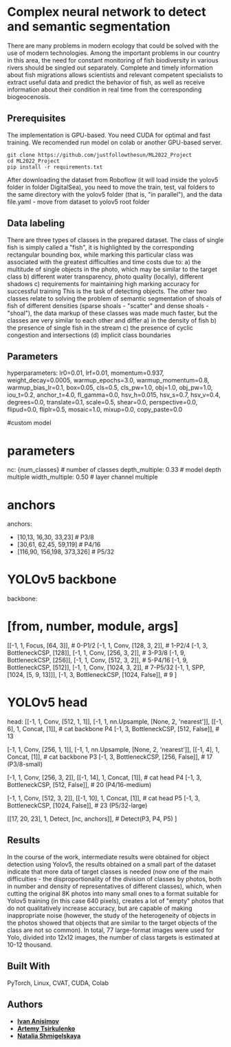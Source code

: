 # Complex neural network to detect and semantic segmentation
There are many problems in modern ecology that could be solved with the use of
modern technologies. Among the important problems in our country in this area,
the need for constant monitoring of fish biodiversity in various rivers should be
singled out separately. 
Complete and timely information about fish migrations
allows scientists and relevant competent specialists to extract useful data and
predict the behavior of fish, as well as receive information about their condition in
real time from the corresponding biogeocenosis.


## Prerequisites
The implementation is GPU-based. You need CUDA for optimal and fast training. We recomended run model on colab or another GPU-based server.
```
git clone https://github.com/justfollowthesun/ML2022_Project
cd ML2022_Project
pip install -r requirements.txt 
```
After downloading the dataset from Roboflow (it will load inside the yolov5 folder in folder DigitalSea), you need to move the train, test, val folders to the same directory with the yolov5 folder (that is, "in parallel"), and the data file.yaml - move from dataset to yolov5 root folder

## Data labeling 
There are three types of classes in the prepared dataset.
The class of single fish is simply called a "fish", it is highlighted by the corresponding rectangular bounding box, while marking this particular class was associated with the greatest difficulties and time costs due to:
a) the multitude of single objects in the photo, which may be similar to the target class
b) different water transparency, photo quality (locally), different shadows
c) requirements for maintaining high marking accuracy for successful training
This is the task of detecting objects.
The other two classes relate to solving the problem of semantic segmentation of shoals of fish of different densities (sparse shoals - "scatter" and dense shoals - "shoal"), the data markup of these classes was made much faster, but the classes are very similar to each other and differ
a) in the density of fish
b) the presence of single fish in the stream
c) the presence of cyclic congestion and intersections
(d) implicit class boundaries

## Parameters
hyperparameters: lr0=0.01, lrf=0.01, momentum=0.937, weight_decay=0.0005, warmup_epochs=3.0, warmup_momentum=0.8, warmup_bias_lr=0.1, box=0.05, cls=0.5, cls_pw=1.0, obj=1.0, obj_pw=1.0, iou_t=0.2, anchor_t=4.0, fl_gamma=0.0, hsv_h=0.015, hsv_s=0.7, hsv_v=0.4, degrees=0.0, translate=0.1, scale=0.5, shear=0.0, perspective=0.0, flipud=0.0, fliplr=0.5, mosaic=1.0, mixup=0.0, copy_paste=0.0

#custom model
# parameters
nc: {num_classes}  # number of classes
depth_multiple: 0.33  # model depth multiple
width_multiple: 0.50  # layer channel multiple

# anchors
anchors:
  - [10,13, 16,30, 33,23]  # P3/8
  - [30,61, 62,45, 59,119]  # P4/16
  - [116,90, 156,198, 373,326]  # P5/32

# YOLOv5 backbone
backbone:
  # [from, number, module, args]
  [[-1, 1, Focus, [64, 3]],  # 0-P1/2
   [-1, 1, Conv, [128, 3, 2]],  # 1-P2/4
   [-1, 3, BottleneckCSP, [128]],
   [-1, 1, Conv, [256, 3, 2]],  # 3-P3/8
   [-1, 9, BottleneckCSP, [256]],
   [-1, 1, Conv, [512, 3, 2]],  # 5-P4/16
   [-1, 9, BottleneckCSP, [512]],
   [-1, 1, Conv, [1024, 3, 2]],  # 7-P5/32
   [-1, 1, SPP, [1024, [5, 9, 13]]],
   [-1, 3, BottleneckCSP, [1024, False]],  # 9
  ]

# YOLOv5 head
head:
  [[-1, 1, Conv, [512, 1, 1]],
   [-1, 1, nn.Upsample, [None, 2, 'nearest']],
   [[-1, 6], 1, Concat, [1]],  # cat backbone P4
   [-1, 3, BottleneckCSP, [512, False]],  # 13

   [-1, 1, Conv, [256, 1, 1]],
   [-1, 1, nn.Upsample, [None, 2, 'nearest']],
   [[-1, 4], 1, Concat, [1]],  # cat backbone P3
   [-1, 3, BottleneckCSP, [256, False]],  # 17 (P3/8-small)

   [-1, 1, Conv, [256, 3, 2]],
   [[-1, 14], 1, Concat, [1]],  # cat head P4
   [-1, 3, BottleneckCSP, [512, False]],  # 20 (P4/16-medium)

   [-1, 1, Conv, [512, 3, 2]],
   [[-1, 10], 1, Concat, [1]],  # cat head P5
   [-1, 3, BottleneckCSP, [1024, False]],  # 23 (P5/32-large)

   [[17, 20, 23], 1, Detect, [nc, anchors]],  # Detect(P3, P4, P5)
  ]

## Results
In the course of the work, intermediate results were obtained for object detection using Yolov5, the results obtained on a small part of the dataset indicate that more data of target classes is needed (now one of the main difficulties - the disproportionality of the division of classes by photos, both in number and density of representatives of different classes), which, when cutting the original 8K photos into many small ones to a format suitable for Yolov5 training (in this case 640 pixels), creates a lot of "empty" photos that do not qualitatively increase accuracy, but are capable of making inappropriate noise (however, the study of the heterogeneity of objects in the photos showed that objects that are similar to the target objects of the class are not so common).
In total, 77 large-format images were used for Yolo, divided into 12x12 images, the number of class targets is estimated at 10-12 thousand.

## Built With
PyTorch, Linux, CVAT, CUDA, Colab

 
## Authors
- [**Ivan Anisimov**](https://github.com/justfollowthesun)
- [**Artemy Tsirkulenko**](https://github.com/Prometei6969)
- [**Natalia Shmigelskaya**](https://github.com/NataliaShmigelskaya)
